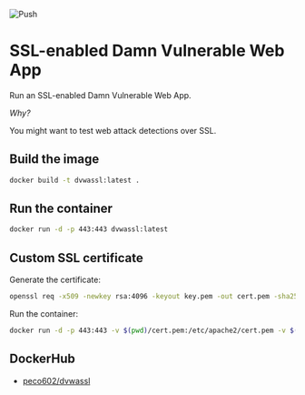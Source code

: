 ![Push](https://github.com/Peco602/dvwassl/actions/workflows/push.yml/badge.svg)

# SSL-enabled Damn Vulnerable Web App

Run an SSL-enabled Damn Vulnerable Web App.

*Why?*

You might want to test web attack detections over SSL.

## Build the image

```bash
docker build -t dvwassl:latest .
```

## Run the container

```bash
docker run -d -p 443:443 dvwassl:latest
```

## Custom SSL certificate

Generate the certificate:

```bash
openssl req -x509 -newkey rsa:4096 -keyout key.pem -out cert.pem -sha256 -days 365 -nodes
```

Run the container:

```bash
docker run -d -p 443:443 -v $(pwd)/cert.pem:/etc/apache2/cert.pem -v $(pwd)/key.pem:/etc/apache2/key.pem dvwassl:latest
```

## DockerHub

- [peco602/dvwassl](https://hub.docker.com/r/peco602/dvwassl)
